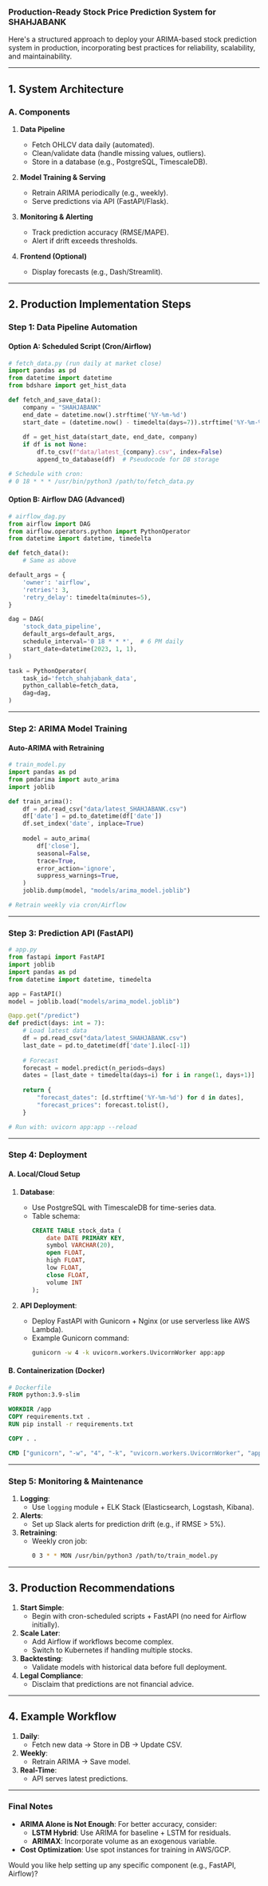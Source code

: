 ### **Production-Ready Stock Price Prediction System for SHAHJABANK**

Here's a structured approach to deploy your ARIMA-based stock prediction system in production, incorporating best practices for reliability, scalability, and maintainability.

---

## **1. System Architecture**
### **A. Components**
1. **Data Pipeline**  
   - Fetch OHLCV data daily (automated).  
   - Clean/validate data (handle missing values, outliers).  
   - Store in a database (e.g., PostgreSQL, TimescaleDB).  

2. **Model Training & Serving**  
   - Retrain ARIMA periodically (e.g., weekly).  
   - Serve predictions via API (FastAPI/Flask).  

3. **Monitoring & Alerting**  
   - Track prediction accuracy (RMSE/MAPE).  
   - Alert if drift exceeds thresholds.  

4. **Frontend (Optional)**  
   - Display forecasts (e.g., Dash/Streamlit).  

---

## **2. Production Implementation Steps**

### **Step 1: Data Pipeline Automation**
#### **Option A: Scheduled Script (Cron/Airflow)**
```python
# fetch_data.py (run daily at market close)
import pandas as pd
from datetime import datetime
from bdshare import get_hist_data

def fetch_and_save_data():
    company = "SHAHJABANK"
    end_date = datetime.now().strftime('%Y-%m-%d')
    start_date = (datetime.now() - timedelta(days=7)).strftime('%Y-%m-%d')  # Weekly refresh
    
    df = get_hist_data(start_date, end_date, company)
    if df is not None:
        df.to_csv(f"data/latest_{company}.csv", index=False)
        append_to_database(df)  # Pseudocode for DB storage

# Schedule with cron:
# 0 18 * * * /usr/bin/python3 /path/to/fetch_data.py
```

#### **Option B: Airflow DAG (Advanced)**
```python
# airflow_dag.py
from airflow import DAG
from airflow.operators.python import PythonOperator
from datetime import datetime, timedelta

def fetch_data():
    # Same as above

default_args = {
    'owner': 'airflow',
    'retries': 3,
    'retry_delay': timedelta(minutes=5),
}

dag = DAG(
    'stock_data_pipeline',
    default_args=default_args,
    schedule_interval='0 18 * * *',  # 6 PM daily
    start_date=datetime(2023, 1, 1),
)

task = PythonOperator(
    task_id='fetch_shahjabank_data',
    python_callable=fetch_data,
    dag=dag,
)
```

---

### **Step 2: ARIMA Model Training**
#### **Auto-ARIMA with Retraining**
```python
# train_model.py
import pandas as pd
from pmdarima import auto_arima
import joblib

def train_arima():
    df = pd.read_csv("data/latest_SHAHJABANK.csv")
    df['date'] = pd.to_datetime(df['date'])
    df.set_index('date', inplace=True)
    
    model = auto_arima(
        df['close'],
        seasonal=False,
        trace=True,
        error_action='ignore',
        suppress_warnings=True,
    )
    joblib.dump(model, "models/arima_model.joblib")

# Retrain weekly via cron/Airflow
```

---

### **Step 3: Prediction API (FastAPI)**
```python
# app.py
from fastapi import FastAPI
import joblib
import pandas as pd
from datetime import datetime, timedelta

app = FastAPI()
model = joblib.load("models/arima_model.joblib")

@app.get("/predict")
def predict(days: int = 7):
    # Load latest data
    df = pd.read_csv("data/latest_SHAHJABANK.csv")
    last_date = pd.to_datetime(df['date'].iloc[-1])
    
    # Forecast
    forecast = model.predict(n_periods=days)
    dates = [last_date + timedelta(days=i) for i in range(1, days+1)]
    
    return {
        "forecast_dates": [d.strftime('%Y-%m-%d') for d in dates],
        "forecast_prices": forecast.tolist(),
    }

# Run with: uvicorn app:app --reload
```

---

### **Step 4: Deployment**
#### **A. Local/Cloud Setup**
1. **Database**:  
   - Use PostgreSQL with TimescaleDB for time-series data.  
   - Table schema:  
     ```sql
     CREATE TABLE stock_data (
         date DATE PRIMARY KEY,
         symbol VARCHAR(20),
         open FLOAT,
         high FLOAT,
         low FLOAT,
         close FLOAT,
         volume INT
     );
     ```

2. **API Deployment**:  
   - Deploy FastAPI with Gunicorn + Nginx (or use serverless like AWS Lambda).  
   - Example Gunicorn command:  
     ```bash
     gunicorn -w 4 -k uvicorn.workers.UvicornWorker app:app
     ```

#### **B. Containerization (Docker)**
```dockerfile
# Dockerfile
FROM python:3.9-slim

WORKDIR /app
COPY requirements.txt .
RUN pip install -r requirements.txt

COPY . .

CMD ["gunicorn", "-w", "4", "-k", "uvicorn.workers.UvicornWorker", "app:app"]
```

---

### **Step 5: Monitoring & Maintenance**
1. **Logging**:  
   - Use `logging` module + ELK Stack (Elasticsearch, Logstash, Kibana).  
2. **Alerts**:  
   - Set up Slack alerts for prediction drift (e.g., if RMSE > 5%).  
3. **Retraining**:  
   - Weekly cron job:  
     ```bash
     0 3 * * MON /usr/bin/python3 /path/to/train_model.py
     ```

---

## **3. Production Recommendations**
1. **Start Simple**:  
   - Begin with cron-scheduled scripts + FastAPI (no need for Airflow initially).  
2. **Scale Later**:  
   - Add Airflow if workflows become complex.  
   - Switch to Kubernetes if handling multiple stocks.  
3. **Backtesting**:  
   - Validate models with historical data before full deployment.  
4. **Legal Compliance**:  
   - Disclaim that predictions are not financial advice.  

---

## **4. Example Workflow**
1. **Daily**:  
   - Fetch new data → Store in DB → Update CSV.  
2. **Weekly**:  
   - Retrain ARIMA → Save model.  
3. **Real-Time**:  
   - API serves latest predictions.  

---

### **Final Notes**
- **ARIMA Alone is Not Enough**: For better accuracy, consider:  
  - **LSTM Hybrid**: Use ARIMA for baseline + LSTM for residuals.  
  - **ARIMAX**: Incorporate volume as an exogenous variable.  
- **Cost Optimization**: Use spot instances for training in AWS/GCP.  

Would you like help setting up any specific component (e.g., FastAPI, Airflow)?
